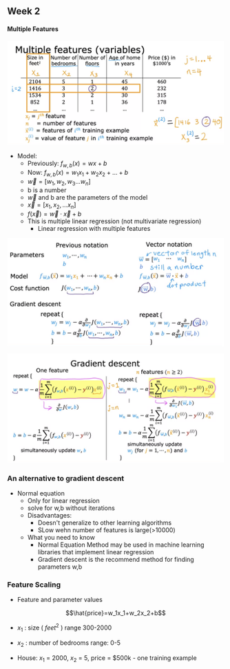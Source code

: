 ## Week 2

#### Multiple Features

![](Pictures/MultipleFeatures01.png)

- Model:
    - Previously: $f_{w,b}(x)=wx+b$
    - Now: $f_{w,b}(x)=w_{1}x_{1}+w_{2}x_{2}+...+b$
    - $\overrightarrow{w} = [w_1,w_2,w_3...w_n]$
    - b is a number 
    - $\overrightarrow{w}$ and b are the parameters of the model
    - $\overrightarrow{x} = [x_1,x_2,...x_n]$
    - $f(\overrightarrow{x})=\overrightarrow{w}\cdot \overrightarrow{x}+b$
    - This is multiple linear regression (not multivariate regression)
        - Linear regression with multiple features

![](Pictures/GradientDescent01.png)

![](Pictures/GradientDescent02.png)

### An alternative to gradient descent

- Normal equation
    - Only for linear regression
    - solve for w,b without iterations
    - Disadvantages:
        - Doesn't generalize to other learning algorithms
        - SLow wehn number of features is large(>10000)
    - What you need to know
        - Normal Equation Method may be used in machine learning libraries that implement linear regression
        - Gradient descent is the recommend method for finding parameters w,b

### Feature Scaling

- Feature and parameter values

$$\hat{price}=w_1x_1+w_2x_2+b$$

- $x_1$ : size ( $feet^2$ ) range 300-2000
- $x_2$ : number of bedrooms  range: 0-5

- House: $x_1$ = 2000, $x_2$ = 5, price = $500k - one training example